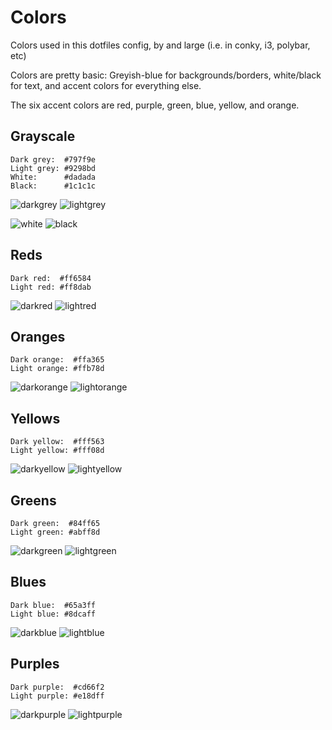 # Colors

Colors used in this dotfiles config, by and large (i.e. in conky, i3, polybar, etc)

Colors are pretty basic: Greyish-blue for backgrounds/borders, white/black for text, and accent colors for everything else.

The six accent colors are red, purple, green, blue, yellow, and orange.

## Grayscale

```
Dark grey:  #797f9e
Light grey: #9298bd
White:      #dadada
Black:      #1c1c1c
```

![darkgrey](https://dummyimage.com/128x128/797f9e/1c1c1c) ![lightgrey](https://dummyimage.com/128x128/9298bd/1c1c1c)

![white](https://dummyimage.com/128x128/dadada/1c1c1c) ![black](https://dummyimage.com/128x128/1c1c1c/dadada)

## Reds

```
Dark red:  #ff6584
Light red: #ff8dab
```
![darkred](https://dummyimage.com/128x128/ff6584/1c1c1c) ![lightred](https://dummyimage.com/128x128/ff8dab/1c1c1c)

## Oranges

```
Dark orange:  #ffa365
Light orange: #ffb78d
```
![darkorange](https://dummyimage.com/128x128/ffa365/1c1c1c) ![lightorange](https://dummyimage.com/128x128/ffb78d/1c1c1c)

## Yellows

```
Dark yellow:  #fff563
Light yellow: #fff08d
```
![darkyellow](https://dummyimage.com/128x128/fff563/1c1c1c) ![lightyellow](https://dummyimage.com/128x128/fff08d/1c1c1c)

## Greens

```
Dark green:  #84ff65
Light green: #abff8d
```
![darkgreen](https://dummyimage.com/128x128/84ff65/1c1c1c) ![lightgreen](https://dummyimage.com/128x128/abff8d/1c1c1c)

## Blues

```
Dark blue:  #65a3ff
Light blue: #8dcaff
```
![darkblue](https://dummyimage.com/128x128/65a3ff/1c1c1c) ![lightblue](https://dummyimage.com/128x128/8dcaff/1c1c1c)

## Purples

```
Dark purple:  #cd66f2
Light purple: #e18dff
```
![darkpurple](https://dummyimage.com/128x128/cd66f2/1c1c1c) ![lightpurple](https://dummyimage.com/128x128/e18dff/1c1c1c)


